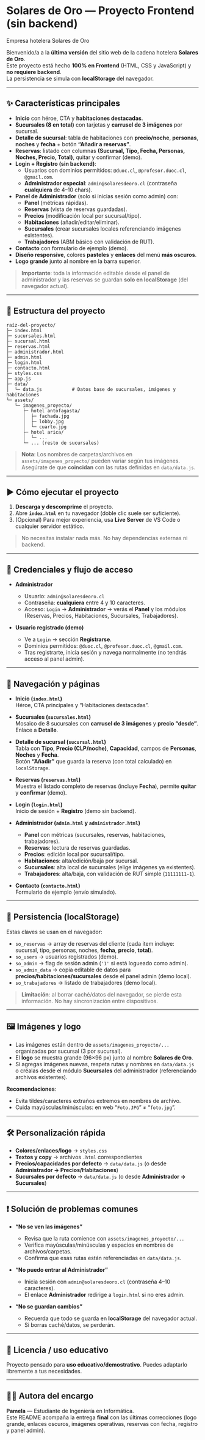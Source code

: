 # Solares de Oro — Proyecto Frontend (sin backend)
Empresa hotelera Solares de Oro

Bienvenido/a a la **última versión** del sitio web de la cadena hotelera **Solares de Oro**.  
Este proyecto está hecho **100% en Frontend** (HTML, CSS y JavaScript) y **no requiere backend**.  
La persistencia se simula con **localStorage** del navegador.

---

## ✨ Características principales

- **Inicio** con héroe, CTA y **habitaciones destacadas**.
- **Sucursales (8 en total)** con tarjetas y **carrusel de 3 imágenes** por sucursal.
- **Detalle de sucursal**: tabla de habitaciones con **precio/noche**, **personas**, **noches** y **fecha** + botón **“Añadir a reservas”**.
- **Reservas**: listado con columnas **(Sucursal, Tipo, Fecha, Personas, Noches, Precio, Total)**, quitar y confirmar (demo).
- **Login + Registro (sin backend)**:
  - Usuarios con dominios permitidos: `@duoc.cl`, `@profesor.duoc.cl`, `@gmail.com`.
  - **Administrador especial**: `admin@solaresdeoro.cl` (contraseña **cualquiera** de 4–10 chars).
- **Panel de Administrador** (solo si inicias sesión como admin) con:
  - **Panel** (métricas rápidas).
  - **Reservas** (vista de reservas guardadas).
  - **Precios** (modificación local por sucursal/tipo).
  - **Habitaciones** (añadir/editar/eliminar).
  - **Sucursales** (crear sucursales locales referenciando imágenes existentes).
  - **Trabajadores** (ABM básico con validación de RUT).
- **Contacto** con formulario de ejemplo (demo).
- **Diseño responsive**, colores **pasteles** y **enlaces** del menú **más oscuros**.
- **Logo grande** junto al nombre en la barra superior.

> **Importante**: toda la información editable desde el panel de administrador y las reservas se guardan **solo en localStorage** (del navegador actual).

---

## 📁 Estructura del proyecto

```
raíz-del-proyecto/
├─ index.html
├─ sucursales.html
├─ sucursal.html
├─ reservas.html
├─ administrador.html
├─ admin.html
├─ login.html
├─ contacto.html
├─ styles.css
├─ app.js
├─ data/
│  └─ data.js           # Datos base de sucursales, imágenes y habitaciones
└─ assets/
   └─ imagenes_proyecto/
      ├─ hotel antofagasta/
      │  ├─ fachada.jpg
      │  ├─ lobby.jpg
      │  └─ cuarto.jpg
      ├─ hotel arica/
      │  └─ ...
      └─ ... (resto de sucursales)
```

> **Nota**: Los nombres de carpetas/archivos en `assets/imagenes_proyecto/` pueden variar según tus imágenes. Asegúrate de que **coincidan** con las rutas definidas en `data/data.js`.

---

## ▶️ Cómo ejecutar el proyecto

1. **Descarga y descomprime** el proyecto.
2. Abre **`index.html`** en tu navegador (doble clic suele ser suficiente).
3. (Opcional) Para mejor experiencia, usa **Live Server** de VS Code o cualquier servidor estático.

> No necesitas instalar nada más. No hay dependencias externas ni backend.

---

## 🔐 Credenciales y flujo de acceso

- **Administrador**  
  - Usuario: `admin@solaresdeoro.cl`  
  - Contraseña: **cualquiera** entre 4 y 10 caracteres.  
  - Acceso: `Login` → **Administrador** → verás el **Panel** y los módulos (Reservas, Precios, Habitaciones, Sucursales, Trabajadores).

- **Usuario registrado (demo)**  
  - Ve a `Login` → sección **Registrarse**.  
  - Dominios permitidos: `@duoc.cl`, `@profesor.duoc.cl`, `@gmail.com`.  
  - Tras registrarte, inicia sesión y navega normalmente (no tendrás acceso al panel admin).

---

## 🧭 Navegación y páginas

- **Inicio (`index.html`)**  
  Héroe, CTA principales y “Habitaciones destacadas”.

- **Sucursales (`sucursales.html`)**  
  Mosaico de 8 sucursales con **carrusel de 3 imágenes** y **precio “desde”**. Enlace a **Detalle**.

- **Detalle de sucursal (`sucursal.html`)**  
  Tabla con **Tipo**, **Precio (CLP/noche)**, **Capacidad**, campos de **Personas**, **Noches** y **Fecha**.  
  Botón **“Añadir”** que guarda la reserva (con total calculado) en `localStorage`.

- **Reservas (`reservas.html`)**  
  Muestra el listado completo de reservas (incluye **Fecha**), permite **quitar** y **confirmar** (demo).

- **Login (`login.html`)**  
  Inicio de sesión + **Registro** (demo sin backend).

- **Administrador (`admin.html` y `administrador.html`)**  
  - **Panel** con métricas (sucursales, reservas, habitaciones, trabajadores).
  - **Reservas**: lectura de reservas guardadas.
  - **Precios**: edición local por sucursal/tipo.
  - **Habitaciones**: alta/edición/baja por sucursal.
  - **Sucursales**: alta local de sucursales (elige imágenes ya existentes).
  - **Trabajadores**: alta/baja, con validación de RUT simple (`11111111-1`).

- **Contacto (`contacto.html`)**  
  Formulario de ejemplo (envío simulado).

---

## 💾 Persistencia (localStorage)

Estas claves se usan en el navegador:

- `so_reservas` → array de reservas del cliente (cada item incluye: sucursal, tipo, personas, noches, **fecha**, **precio**, **total**).
- `so_users` → usuarios registrados (demo).
- `so_admin` → flag de sesión admin (`'1'` si está logueado como admin).
- `so_admin_data` → copia editable de datos para **precios/habitaciones/sucursales** desde el panel admin (demo local).
- `so_trabajadores` → listado de trabajadores (demo local).

> **Limitación**: al borrar caché/datos del navegador, se pierde esta información. No hay sincronización entre dispositivos.

---

## 🖼️ Imágenes y logo

- Las imágenes están dentro de `assets/imagenes_proyecto/...` organizadas por sucursal (3 por sucursal).  
- El **logo** se muestra grande (96×96 px) junto al nombre **Solares de Oro**.
- Si agregas imágenes nuevas, respeta rutas y nombres en `data/data.js` o créalas desde el módulo **Sucursales** del administrador (referenciando archivos existentes).

**Recomendaciones**:
- Evita tildes/caracteres extraños extremos en nombres de archivo.
- Cuida mayúsculas/minúsculas: en web “`Foto.JPG`” ≠ “`foto.jpg`”.

---

## 🛠️ Personalización rápida

- **Colores/enlaces/logo** → `styles.css`  
- **Textos y copy** → archivos `.html` correspondientes  
- **Precios/capacidades por defecto** → `data/data.js` (o desde **Administrador → Precios/Habitaciones**)  
- **Sucursales por defecto** → `data/data.js` (o desde **Administrador → Sucursales**)  

---

## ❗ Solución de problemas comunes

- **“No se ven las imágenes”**  
  - Revisa que la ruta comience con `assets/imagenes_proyecto/...`  
  - Verifica mayúsculas/minúsculas y espacios en nombres de archivos/carpetas.  
  - Confirma que esas rutas están referenciadas en `data/data.js`.

- **“No puedo entrar al Administrador”**  
  - Inicia sesión con `admin@solaresdeoro.cl` (contraseña 4–10 caracteres).  
  - El enlace **Administrador** redirige a `login.html` si no eres admin.

- **“No se guardan cambios”**  
  - Recuerda que todo se guarda en **localStorage** del navegador actual.  
  - Si borras caché/datos, se perderán.

---

## 📜 Licencia / uso educativo

Proyecto pensado para **uso educativo/demostrativo**. Puedes adaptarlo libremente a tus necesidades.

---

## 👩‍💻 Autora del encargo

**Pamela** — Estudiante de Ingeniería en Informática.  
Este README acompaña la entrega **final** con las últimas correcciones (logo grande, enlaces oscuros, imágenes operativas, reservas con fecha, registro y panel admin).
